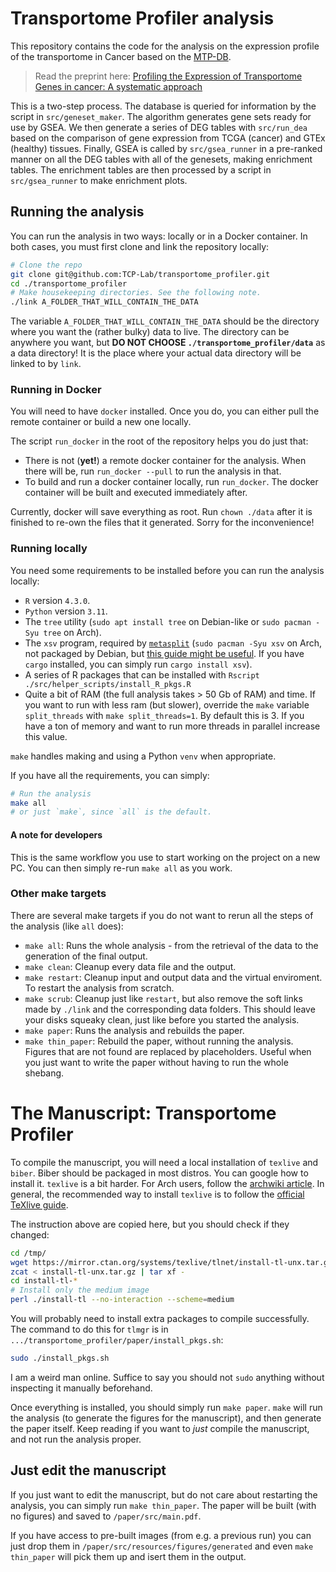 # Transportome Profiler analysis

This repository contains the code for the analysis on the expression profile of
the transportome in Cancer based on the [MTP-DB](https://github.com/TCP-Lab/MTP-DB).

> Read the preprint here: [Profiling the Expression of Transportome Genes in cancer: A systematic approach](https://doi.org/10.1101/2023.07.18.549498)

This is a two-step process. The database is queried for information by the
script in `src/geneset_maker`. The algorithm generates gene sets ready for use
by GSEA. We then generate a series of DEG tables with `src/run_dea` based on the
comparison of gene expression from TCGA (cancer) and GTEx (healthy) tissues.
Finally, GSEA is called by `src/gsea_runner` in a pre-ranked manner on all the
DEG tables with all of the genesets, making enrichment tables.
The enrichment tables are then processed by a script in `src/gsea_runner` to
make enrichment plots.

## Running the analysis
You can run the analysis in two ways: locally or in a Docker container.
In both cases, you must first clone and link the repository locally:
```bash
# Clone the repo
git clone git@github.com:TCP-Lab/transportome_profiler.git
cd ./transportome_profiler
# Make housekeeping directories. See the following note.
./link A_FOLDER_THAT_WILL_CONTAIN_THE_DATA
```
The variable `A_FOLDER_THAT_WILL_CONTAIN_THE_DATA` should be the directory where
you want the (rather bulky) data to live.
The directory can be anywhere you want, but
**DO NOT CHOOSE `./transportome_profiler/data`** as a data directory!
It is the place where your actual data directory will be linked to by `link`.

### Running in Docker
You will need to have `docker` installed. Once you do, you can either pull the
remote container or build a new one locally.

The script `run_docker` in the root of the repository helps you do just that:
- There is not (**yet!**) a remote docker container for the analysis. When there will be, run `run_docker --pull` to run the analysis in that.
- To build and run a docker container locally, run `run_docker`. The docker container will be built and executed immediately after.

Currently, docker will save everything as root. Run `chown ./data` after it is finished to re-own the files that it generated. Sorry for the inconvenience!

### Running locally
You need some requirements to be installed before you can run the analysis locally:
- `R` version `4.3.0`.
- `Python` version `3.11`.
- The `tree` utility (`sudo apt install tree` on Debian-like or `sudo pacman -Syu tree` on Arch).
- The `xsv` program, required by [`metasplit`](https://github.com/MrHedmad/metasplit) (`sudo pacman -Syu xsv` on Arch, not packaged by Debian, but [this guide might be useful](https://lindevs.com/install-xsv-on-ubuntu). If you have `cargo` installed, you can simply run `cargo install xsv`).
- A series of R packages that can be installed with `Rscript ./src/helper_scripts/install_R_pkgs.R`
- Quite a bit of RAM (the full analysis takes > 50 Gb of RAM) and time. If you want to run with less ram (but slower), override the `make` variable `split_threads` with `make split_threads=1`. By default this is 3. If you have a ton of memory and want to run more threads in parallel increase this value. 

`make` handles making and using a Python `venv` when appropriate.

If you have all the requirements, you can simply:
```bash
# Run the analysis
make all
# or just `make`, since `all` is the default.
```

#### A note for developers
This is the same workflow you use to start working on the project on a new PC. You can then simply re-run `make all` as you work.

### Other make targets
There are several make targets if you do not want to rerun all the steps of the analysis (like `all` does):
- `make all`: Runs the whole analysis - from the retrieval of the data to the generation of the final output.
- `make clean`: Cleanup every data file and the output.
- `make restart`: Cleanup input and output data and the virtual enviroment. To restart the analysis from scratch.
- `make scrub`: Cleanup just like `restart`, but also remove the soft links made by `./link` and the corresponding data folders. This should leave your disks squeaky clean, just like before you started the analysis.
- `make paper`: Runs the analysis and rebuilds the paper.
- `make thin_paper`: Rebuild the paper, without running the analysis. Figures that are not found are replaced by placeholders. Useful when you just want to write the paper without having to run the whole shebang.

# The Manuscript: Transportome Profiler
To compile the manuscript, you will need a local installation of `texlive` and `biber`.
Biber should be packaged in most distros. You can google how to install it.
`texlive` is a bit harder.
For Arch users, follow the [archwiki article](https://wiki.archlinux.org/title/TeX_Live).
In general, the recommended way to install `texlive` is to follow the [official TeXlive guide](https://tug.org/texlive/quickinstall.html).

The instruction above are copied here, but you should check if they changed:
```bash
cd /tmp/
wget https://mirror.ctan.org/systems/texlive/tlnet/install-tl-unx.tar.gz
zcat < install-tl-unx.tar.gz | tar xf -
cd install-tl-*
# Install only the medium image
perl ./install-tl --no-interaction --scheme=medium
```

You will probably need to install extra packages to compile successfully.
The command to do this for `tlmgr` is in `.../transportome_profiler/paper/install_pkgs.sh`:
```bash
sudo ./install_pkgs.sh
```
I am a weird man online. Suffice to say you should not `sudo` anything without inspecting it manually beforehand.

Once everything is installed, you should simply run `make paper`. `make` will run the analysis (to generate the figures for the manuscript), and then generate the paper itself. Keep reading if you want to *just* compile the manuscript, and not run the analysis proper.

## Just edit the manuscript
If you just want to edit the manuscript, but do not care about restarting the analysis, you can simply run `make thin_paper`. The paper will be built (with no figures) and saved to `/paper/src/main.pdf`. 

If you have access to pre-built images (from e.g. a previous run) you can just drop them in `/paper/src/resources/figures/generated` and even `make thin_paper` will pick them up and isert them in the output.

